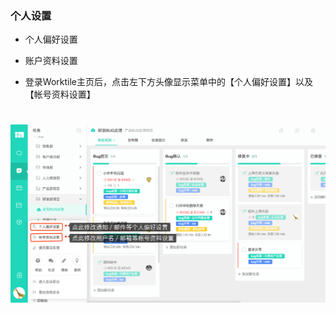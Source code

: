 ### 个人设置
* 个人偏好设置
* 账户资料设置


* 登录Worktile主页后，点击左下方头像显示菜单中的【个人偏好设置】以及【帐号资料设置】

# ![](/assets/个人设置.png)

